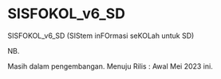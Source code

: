 # SISFOKOL_v6_SD


SISFOKOL_v6_SD (SIStem inFOrmasi seKOLah untuk SD)


NB. 

Masih dalam pengembangan. Menuju Rilis : Awal Mei 2023 ini.
